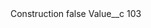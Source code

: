 <?xml version="1.0" encoding="UTF-8"?>
<CustomMetadata xmlns="http://soap.sforce.com/2006/04/metadata" xmlns:xsi="http://www.w3.org/2001/XMLSchema-instance" xmlns:xsd="http://www.w3.org/2001/XMLSchema">
    <label>Construction</label>
    <protected>false</protected>
    <values>
        <field>Value__c</field>
        <value xsi:type="xsd:string">103</value>
    </values>
</CustomMetadata>

